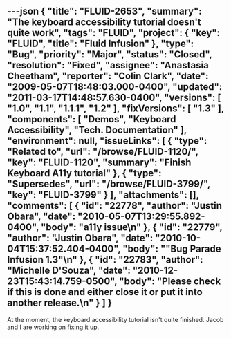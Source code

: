 ---json
{
  "title": "FLUID-2653",
  "summary": "The keyboard accessibility tutorial doesn't quite work",
  "tags": "FLUID",
  "project": {
    "key": "FLUID",
    "title": "Fluid Infusion"
  },
  "type": "Bug",
  "priority": "Major",
  "status": "Closed",
  "resolution": "Fixed",
  "assignee": "Anastasia Cheetham",
  "reporter": "Colin Clark",
  "date": "2009-05-07T18:48:03.000-0400",
  "updated": "2011-03-17T14:48:57.630-0400",
  "versions": [
    "1.0",
    "1.1",
    "1.1.1",
    "1.2"
  ],
  "fixVersions": [
    "1.3"
  ],
  "components": [
    "Demos",
    "Keyboard Accessibility",
    "Tech. Documentation"
  ],
  "environment": null,
  "issueLinks": [
    {
      "type": "Related to",
      "url": "/browse/FLUID-1120/",
      "key": "FLUID-1120",
      "summary": "Finish Keyboard A11y tutorial"
    },
    {
      "type": "Supersedes",
      "url": "/browse/FLUID-3799/",
      "key": "FLUID-3799"
    }
  ],
  "attachments": [],
  "comments": [
    {
      "id": "22778",
      "author": "Justin Obara",
      "date": "2010-05-07T13:29:55.892-0400",
      "body": "a11y issue\n"
    },
    {
      "id": "22779",
      "author": "Justin Obara",
      "date": "2010-10-04T15:37:52.404-0400",
      "body": "\"Bug Parade Infusion 1.3\"\n"
    },
    {
      "id": "22783",
      "author": "Michelle D'Souza",
      "date": "2010-12-23T15:43:14.759-0500",
      "body": "Please check if this is done and either close it or put it into another release.\n"
    }
  ]
}
---
At the moment, the keyboard accessibility tutorial isn't quite finished. Jacob and I are working on fixing it up.

        
